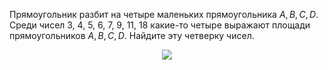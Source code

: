 Прямоугольник  разбит  на  четыре маленьких  прямоугольника $A,B,C,D$. Среди чисел 3, 4, 5, 6, 7, 9, 11, 18 какие-то четыре выражают площади прямоугольников $A,B,C,D$. Найдите эту четверку чисел. 
<p align="center"><img src="https://matol.nomomon.repl.co/http:&amp;&amp;matol.kz&amp;images&amp;13&amp;2007_8_6.jpg" height=" "></p>